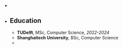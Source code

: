 -
- ## Education
	- **TUDelft**, MSc, Computer Science, _2022-2024_
	- **Shanghaitech University**, BSc, Computer Science
	-